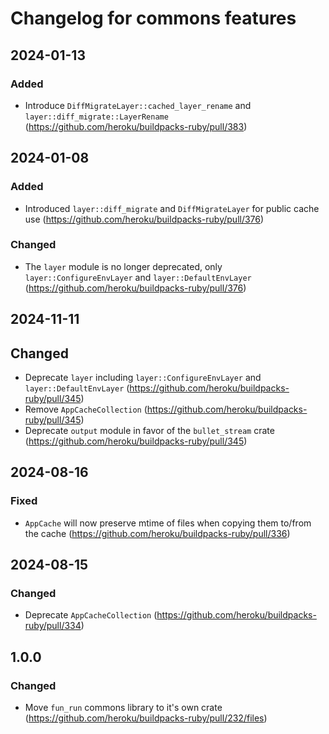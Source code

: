 # Changelog for commons features

## 2024-01-13

### Added

- Introduce `DiffMigrateLayer::cached_layer_rename` and `layer::diff_migrate::LayerRename` (https://github.com/heroku/buildpacks-ruby/pull/383)

## 2024-01-08

### Added

- Introduced `layer::diff_migrate` and `DiffMigrateLayer` for public cache use (https://github.com/heroku/buildpacks-ruby/pull/376)

### Changed

- The `layer` module is no longer deprecated, only `layer::ConfigureEnvLayer` and `layer::DefaultEnvLayer` (https://github.com/heroku/buildpacks-ruby/pull/376)

## 2024-11-11

## Changed

- Deprecate `layer` including `layer::ConfigureEnvLayer` and `layer::DefaultEnvLayer` (https://github.com/heroku/buildpacks-ruby/pull/345)
- Remove `AppCacheCollection` (https://github.com/heroku/buildpacks-ruby/pull/345)
- Deprecate `output` module in favor of the `bullet_stream` crate (https://github.com/heroku/buildpacks-ruby/pull/345)

## 2024-08-16

### Fixed

- `AppCache` will now preserve mtime of files when copying them to/from the cache (https://github.com/heroku/buildpacks-ruby/pull/336)

## 2024-08-15

### Changed

- Deprecate `AppCacheCollection` (https://github.com/heroku/buildpacks-ruby/pull/334)

## 1.0.0

### Changed

- Move `fun_run` commons library to it's own crate (https://github.com/heroku/buildpacks-ruby/pull/232/files)
